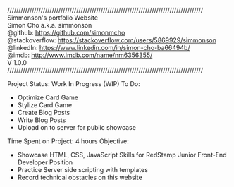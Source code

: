 ////////////////////////////////////////////////////////////////////////////////////////  
Simmonson's portfolio Website  
Simon Cho a.k.a. simmonson  
@github: https://github.com/simonmcho  
@stackoverflow: https://stackoverflow.com/users/5869929/simmonson  
@linkedIn: https://www.linkedin.com/in/simon-cho-ba66494b/  
@imdb: http://www.imdb.com/name/nm6356355/  
V 1.0.0  
////////////////////////////////////////////////////////////////////////////////////////  
  
  
Project Status: Work In Progress (WIP)
To Do:
- Optimize Card Game
- Stylize Card Game
- Create Blog Posts
- Write Blog Posts
- Upload on to server for public showcase
  
  
Time Spent on Project: 4 hours
Objective: 
- Showcase HTML, CSS, JavaScript Skills for RedStamp Junior Front-End Developer Position
- Practice Server side scripting with templates
- Record technical obstacles on this website



